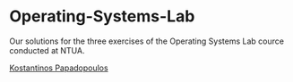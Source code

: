 # Operating-Systems-Lab
Our solutions for the three exercises of the Operating Systems Lab cource conducted at NTUA.

[Kostantinos Papadopoulos][username]

[username]: https://github.com/ConstantinePapadopoulos
